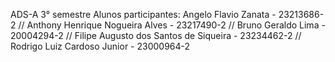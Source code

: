 ADS-A 3° semestre
Alunos participantes:
 Angelo Flavio Zanata - 23213686-2 // 
 Anthony Henrique Nogueira Alves - 23217490-2 //
 Bruno Geraldo Lima - 20004294-2 //
 Filipe Augusto dos Santos de Siqueira - 23234462-2 //
 Rodrigo Luiz Cardoso Junior - 23000964-2
